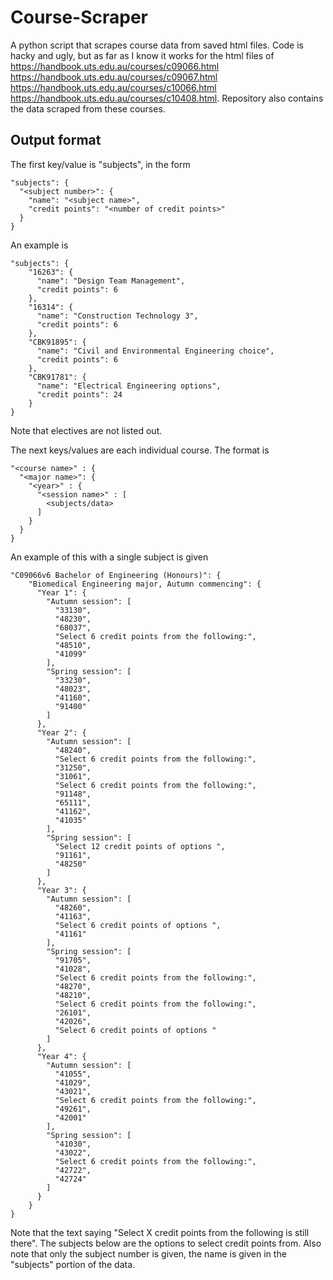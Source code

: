 # Course-Scraper

A python script that scrapes course data from saved html files. Code is hacky and ugly, but as far as I know it works for the html files of https://handbook.uts.edu.au/courses/c09066.html https://handbook.uts.edu.au/courses/c09067.html https://handbook.uts.edu.au/courses/c10066.html https://handbook.uts.edu.au/courses/c10408.html. Repository also contains the data scraped from these courses.

## Output format

The first key/value is "subjects", in the form 
```
"subjects": {
  "<subject number>": {
    "name": "<subject name>",
    "credit points": "<number of credit points>"
  }
}
```
An example is 
```
"subjects": {
    "16263": {
      "name": "Design Team Management",
      "credit points": 6
    },
    "16314": {
      "name": "Construction Technology 3",
      "credit points": 6
    },
    "CBK91895": {
      "name": "Civil and Environmental Engineering choice",
      "credit points": 6
    },
    "CBK91781": {
      "name": "Electrical Engineering options",
      "credit points": 24
    }
}
``` 
Note that electives are not listed out.

The next keys/values are each individual course. The format is 
```
"<course name>" : {
  "<major name>": {
    "<year>" : {
      "<session name>" : [
        <subjects/data>
      ]
    }
  }
}
```

An example of this with a single subject is given
```
"C09066v6 Bachelor of Engineering (Honours)": {
    "Biomedical Engineering major, Autumn commencing": {
      "Year 1": {
        "Autumn session": [
          "33130",
          "48230",
          "68037",
          "Select 6 credit points from the following:",
          "48510",
          "41099"
        ],
        "Spring session": [
          "33230",
          "48023",
          "41160",
          "91400"
        ]
      },
      "Year 2": {
        "Autumn session": [
          "48240",
          "Select 6 credit points from the following:",
          "31250",
          "31061",
          "Select 6 credit points from the following:",
          "91148",
          "65111",
          "41162",
          "41035"
        ],
        "Spring session": [
          "Select 12 credit points of options ",
          "91161",
          "48250"
        ]
      },
      "Year 3": {
        "Autumn session": [
          "48260",
          "41163",
          "Select 6 credit points of options ",
          "41161"
        ],
        "Spring session": [
          "91705",
          "41028",
          "Select 6 credit points from the following:",
          "48270",
          "48210",
          "Select 6 credit points from the following:",
          "26101",
          "42026",
          "Select 6 credit points of options "
        ]
      },
      "Year 4": {
        "Autumn session": [
          "41055",
          "41029",
          "43021",
          "Select 6 credit points from the following:",
          "49261",
          "42001"
        ],
        "Spring session": [
          "41030",
          "43022",
          "Select 6 credit points from the following:",
          "42722",
          "42724"
        ]
      }
    }
}
```
Note that the text saying "Select X credit points from the following is still there". The subjects below are the options to select credit points from. Also note that only the subject number is given, the name is given in the "subjects" portion of the data.
